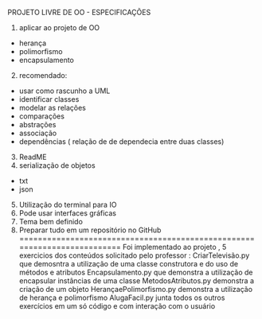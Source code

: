 PROJETO LIVRE DE OO - ESPECIFICAÇÕES 
1) aplicar ao projeto de OO
- herança 
- polimorfismo 
- encapsulamento 
2) recomendado: 
- usar como rascunho a UML 
- identificar classes 
- modelar as relações 
- comparações 
- abstrações 
- associação 
- dependências ( relação de de dependecia entre duas classes)
3) ReadME 
4) serialização de objetos 
- txt
- json
5) Utilização do terminal para IO
6) Pode usar interfaces gráficas 
7) Tema bem definido 
8) Preparar tudo em um repositório no GitHub
=========================================================================
Foi implementado ao projeto , 5 exercicios dos conteúdos solicitado pelo professor :
CriarTelevisão.py que demosntra a utilização de uma classe construtora e do uso de métodos e atributos 
Encapsulamento.py que demonstra a utilização de encapsular instâncias de uma classe
MetodosAtributos.py demonstra a criação de um objeto 
HerançaePolimorfismo.py demonstra a utilização de herança e polimorfismo 
AlugaFacil.py junta todos os outros exercícios em um só código e com interação com o usuário